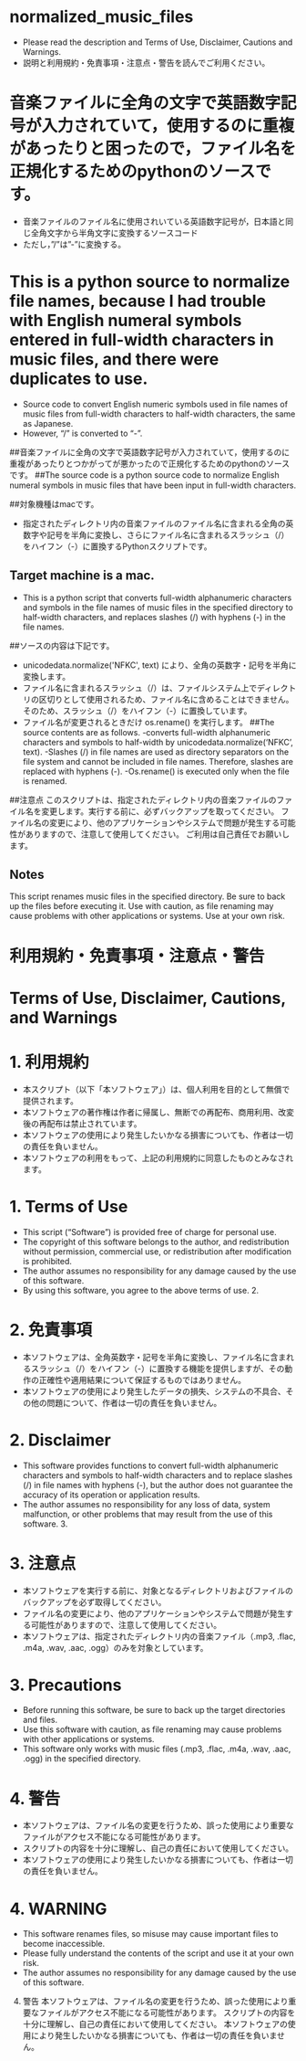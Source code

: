 # normalized_music_files
- Please read the description and Terms of Use, Disclaimer, Cautions and Warnings.
- 説明と利用規約・免責事項・注意点・警告を読んでご利用ください。

# 音楽ファイルに全角の文字で英語数字記号が入力されていて，使用するのに重複があったりと困ったので，ファイル名を正規化するためのpythonのソースです。
- 音楽ファイルのファイル名に使用されいている英語数字記号が，日本語と同じ全角文字から半角文字に変換するソースコード
- ただし，”/”は”-”に変換する。
# This is a python source to normalize file names, because I had trouble with English numeral symbols entered in full-width characters in music files, and there were duplicates to use.
- Source code to convert English numeric symbols used in file names of music files from full-width characters to half-width characters, the same as Japanese. 
- However, “/” is converted to “-”.
  
##音楽ファイルに全角の文字で英語数字記号が入力されていて，使用するのに重複があったりとつかがってが悪かったので正規化するためのpythonのソースです。
##The source code is a python source code to normalize English numeral symbols in music files that have been input in full-width characters.

##対象機種はmacです。
- 指定されたディレクトリ内の音楽ファイルのファイル名に含まれる全角の英数字や記号を半角に変換し、さらにファイル名に含まれるスラッシュ（/）をハイフン（-）に置換するPythonスクリプトです。
## Target machine is a mac.
- This is a python script that converts full-width alphanumeric characters and symbols in the file names of music files in the specified directory to half-width characters, and replaces slashes (/) with hyphens (-) in the file names.

##ソースの内容は下記です。
- unicodedata.normalize('NFKC', text) により、全角の英数字・記号を半角に変換します。
- ファイル名に含まれるスラッシュ（/）は、ファイルシステム上でディレクトリの区切りとして使用されるため、ファイル名に含めることはできません。そのため、スラッシュ（/）をハイフン（-）に置換しています。
- ファイル名が変更されるときだけ os.rename() を実行します。
##The source contents are as follows.
-converts full-width alphanumeric characters and symbols to half-width by unicodedata.normalize(‘NFKC’, text).
-Slashes (/) in file names are used as directory separators on the file system and cannot be included in file names. Therefore, slashes are replaced with hyphens (-).
-Os.rename() is executed only when the file is renamed.

##注意点
このスクリプトは、指定されたディレクトリ内の音楽ファイルのファイル名を変更します。実行する前に、必ずバックアップを取ってください。
ファイル名の変更により、他のアプリケーションやシステムで問題が発生する可能性がありますので、注意して使用してください。
ご利用は自己責任でお願いします。
## Notes 
This script renames music files in the specified directory. Be sure to back up the files before executing it.
Use with caution, as file renaming may cause problems with other applications or systems.
Use at your own risk.

# 利用規約・免責事項・注意点・警告
# Terms of Use, Disclaimer, Cautions, and Warnings

# 1. 利用規約
- 本スクリプト（以下「本ソフトウェア」）は、個人利用を目的として無償で提供されます。
- 本ソフトウェアの著作権は作者に帰属し、無断での再配布、商用利用、改変後の再配布は禁止されています。
- 本ソフトウェアの使用により発生したいかなる損害についても、作者は一切の責任を負いません。
- 本ソフトウェアの利用をもって、上記の利用規約に同意したものとみなされます。
# 1. Terms of Use 
- This script (“Software”) is provided free of charge for personal use.
- The copyright of this software belongs to the author, and redistribution without permission, commercial use, or redistribution after modification is prohibited.
- The author assumes no responsibility for any damage caused by the use of this software.
- By using this software, you agree to the above terms of use. 2.

# 2. 免責事項
- 本ソフトウェアは、全角英数字・記号を半角に変換し、ファイル名に含まれるスラッシュ（/）をハイフン（-）に置換する機能を提供しますが、その動作の正確性や適用結果について保証するものではありません。
- 本ソフトウェアの使用により発生したデータの損失、システムの不具合、その他の問題について、作者は一切の責任を負いません。
# 2. Disclaimer 
- This software provides functions to convert full-width alphanumeric characters and symbols to half-width characters and to replace slashes (/) in file names with hyphens (-), but the author does not guarantee the accuracy of its operation or application results.
- The author assumes no responsibility for any loss of data, system malfunction, or other problems that may result from the use of this software. 3.

# 3. 注意点
- 本ソフトウェアを実行する前に、対象となるディレクトリおよびファイルのバックアップを必ず取得してください。
- ファイル名の変更により、他のアプリケーションやシステムで問題が発生する可能性がありますので、注意して使用してください。
- 本ソフトウェアは、指定されたディレクトリ内の音楽ファイル（.mp3, .flac, .m4a, .wav, .aac, .ogg）のみを対象としています。
# 3. Precautions 
- Before running this software, be sure to back up the target directories and files.
- Use this software with caution, as file renaming may cause problems with other applications or systems.
- This software only works with music files (.mp3, .flac, .m4a, .wav, .aac, .ogg) in the specified directory.

# 4. 警告
- 本ソフトウェアは、ファイル名の変更を行うため、誤った使用により重要なファイルがアクセス不能になる可能性があります。
- スクリプトの内容を十分に理解し、自己の責任において使用してください。
- 本ソフトウェアの使用により発生したいかなる損害についても、作者は一切の責任を負いません。
# 4. WARNING 
- This software renames files, so misuse may cause important files to become inaccessible.
- Please fully understand the contents of the script and use it at your own risk.
- The author assumes no responsibility for any damage caused by the use of this software.

4. 警告
本ソフトウェアは、ファイル名の変更を行うため、誤った使用により重要なファイルがアクセス不能になる可能性があります。
スクリプトの内容を十分に理解し、自己の責任において使用してください。
本ソフトウェアの使用により発生したいかなる損害についても、作者は一切の責任を負いません。
